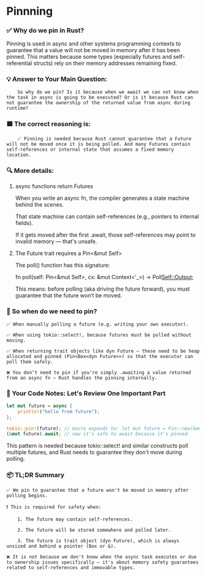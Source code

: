 # Pinnning

### ✅ Why do we pin in Rust?

Pinning is used in async and other systems programming contexts to guarantee that a value will not be moved in memory after it has been pinned. This matters because some types (especially futures and self-referential structs) rely on their memory addresses remaining fixed.

### 💡 Answer to Your Main Question:
```
    So why do we pin? Is it because when we await we can not know when the task in async is going to be executed? Or is it because Rust can not guarantee the ownership of the returned value from async during runtime?
```
### 🟩 The correct reasoning is:
```
    ✅ Pinning is needed because Rust cannot guarantee that a Future will not be moved once it is being polled. And many Futures contain self-references or internal state that assumes a fixed memory location.
```

### 🔍 More details:
1. async functions return Futures

    When you write an async fn, the compiler generates a state machine behind the scenes.

    That state machine can contain self-references (e.g., pointers to internal fields).

    If it gets moved after the first .await, those self-references may point to invalid memory — that's unsafe.

2. The Future trait requires a Pin<&mut Self>

    The poll() function has this signature:

    fn poll(self: Pin<&mut Self>, cx: &mut Context<'_>) -> Poll<Self::Output>;

    This means: before polling (aka driving the future forward), you must guarantee that the future won’t be moved.


### 🧠 So when do we need to pin?

    ✅ When manually polling a future (e.g. writing your own executor).

    ✅ When using tokio::select!, because futures must be polled without moving.

    ✅ When returning trait objects like dyn Future — these need to be heap allocated and pinned (Pin<Box<dyn Future>>) so that the executor can poll them safely.

    ❌ You don’t need to pin if you're simply .awaiting a value returned from an async fn — Rust handles the pinning internally.

### 🧪 Your Code Notes: Let's Review One Important Part

```rust
let mut future = async {
    println!("hello from future");
};

tokio::pin!(future); // macro expands to: let mut future = Pin::new(&mut future);
(&mut future).await; // now it's safe to await because it's pinned
```

This pattern is needed because tokio::select! and similar constructs poll multiple futures, and Rust needs to guarantee they don't move during polling.

### 📦 TL;DR Summary

    ✅ We pin to guarantee that a future won't be moved in memory after polling begins.

    ❗ This is required for safety when:

        1. The future may contain self-references.

        2. The future will be stored somewhere and polled later.

        3. The future is trait object (dyn Future), which is always unsized and behind a pointer (Box or &).

    ❌ It is not because we don't know when the async task executes or due to ownership issues specifically — it's about memory safety guarantees related to self-references and immovable types.
